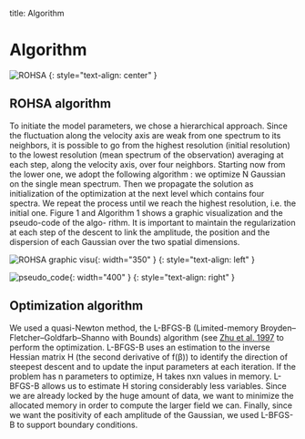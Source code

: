 title: Algorithm

# Algorithm

![ROHSA](|media|/LogoMakr_0dTJ9B.png)
{: style="text-align: center" }

## ROHSA algorithm
To initiate the model parameters, we chose a hierarchical approach. Since the fluctuation along the velocity axis 
are weak from one spectrum to its neighbors, it is possible to go from the highest resolution (initial resolution) 
to the lowest resolution (mean spectrum of the observation) averaging at each step, along the velocity axis, over four neighbors. 
Starting now from the lower one, we adopt the following algorithm : we optimize N Gaussian on the single mean spectrum. 
Then we propagate the solution as initialization of the optimization at the next level which contains four spectra. 
We repeat the process until we reach the highest resolution, i.e. the initial one. Figure 1 and Algorithm 1 shows a graphic 
visualization and the pseudo-code of the algo- rithm. It is important to maintain the regularization at each step of 
the descent to link the amplitude, the position and the dispersion of each Gaussian over the two spatial dimensions.

![ROHSA graphic visu](|media|/ROHSA_graph.png "RHOSA gphafic visu"){: width="350" }
{: style="text-align: left" }

![pseudo_code](|media|/pseudo_code.png "pseudo_code"){: width="400" }
{: style="text-align: right" }

## Optimization algorithm
We used a quasi-Newton method, the L-BFGS-B (Limited-memory Broyden–Fletcher–Goldfarb–Shanno with Bounds) 
algorithm (see [Zhu et al. 1997](https://dl.acm.org/citation.cfm?doid=279232.279236) to perform the optimization. 
L-BFGS-B uses an estimation to the inverse Hessian matrix H (the second derivative of f(β)) to identify the direction 
of steepest descent and to update the input parameters at each iteration. 
If the problem has n parameters to optimize, H takes nxn values in memory. 
L-BFGS-B allows us to estimate H storing considerably 
less variables. Since we are already locked by the huge amount of data, we want to minimize the allocated memory in order to 
compute the larger field we can. Finally, since we want the positivity of each amplitude of the Gaussian, 
we used L-BFGS-B to support boundary conditions.
